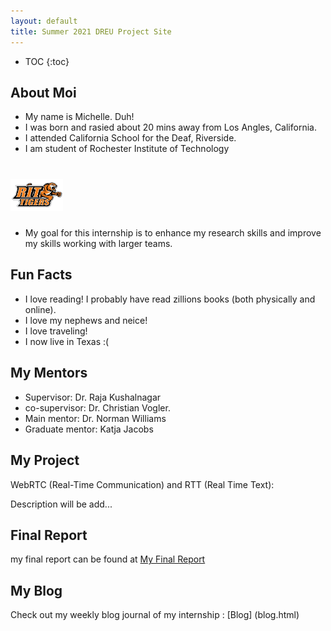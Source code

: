 ```yaml
---
layout: default
title: Summer 2021 DREU Project Site
---
```


* TOC
{:toc}

## About Moi

- My name is Michelle. Duh!
- I was born and rasied about 20 mins away from Los Angles, California. 
- I attended California School for the Deaf, Riverside. 
- I am student of Rochester Institute of Technology 
# <img src = images\RITlogo.png width = 84/>  
- My goal for this internship is to enhance my research skills and improve my skills working with larger teams.

## Fun Facts
- I love reading! I probably have read zillions books (both physically and online).
- I love my nephews and neice! 
- I love traveling! 
- I now live in Texas :( 


## My Mentors
- Supervisor: Dr. Raja Kushalnagar
- co-supervisor: Dr. Christian Vogler. 
- Main mentor: Dr. Norman Williams
- Graduate mentor: Katja Jacobs

## My Project

WebRTC (Real-Time Communication) and RTT (Real Time Text):

Description will be add...

## Final Report

my final report can be found at [My Final Report](files/finalreport.pdf)

## My Blog

Check out my weekly blog journal of my internship : [Blog] (blog.html)
